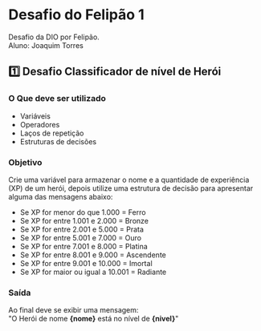 # Desafio do Felipão 1

Desafio da DIO por Felipão.  
Aluno: Joaquim Torres

## 1️⃣ Desafio Classificador de nível de Herói

### O Que deve ser utilizado

- Variáveis
- Operadores
- Laços de repetição
- Estruturas de decisões

### Objetivo

Crie uma variável para armazenar o nome e a quantidade de experiência (XP) de um herói, depois utilize uma estrutura de decisão para apresentar alguma das mensagens abaixo:

* Se XP for menor do que 1.000 = Ferro  
* Se XP for entre 1.001 e 2.000 = Bronze  
* Se XP for entre 2.001 e 5.000 = Prata  
* Se XP for entre 5.001 e 7.000 = Ouro  
* Se XP for entre 7.001 e 8.000 = Platina  
* Se XP for entre 8.001 e 9.000 = Ascendente  
* Se XP for entre 9.001 e 10.000 = Imortal  
* Se XP for maior ou igual a 10.001 = Radiante  

### Saída

Ao final deve se exibir uma mensagem:  
"O Herói de nome **{nome}** está no nível de **{nivel}**"
